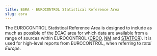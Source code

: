 ```yaml
---
title: ESRA - EUROCONTROL Statistical Reference Area
slug: esra
---
```


The EUROCONTROL Statistical Reference Area is designed to include as much
as possible of the ECAC area for which data are available from a range of
sources within EUROCONTROL ([CRCO][crco], [NM][nm] and [STATFOR][statfor]).
It is used for high-level reports from EUROCONTROL, when referring to
_total Europe_.



[crco]: /acronym/crco/ "CRCO"
[nm]: /acronym/nm/ "NM"
[statfor]: /acronym/statfor/ "STATFOR"

